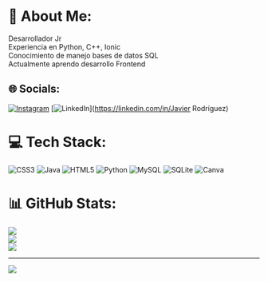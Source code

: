 # 💫 About Me:
Desarrollador Jr<br>Experiencia en Python, C++, Ionic<br>Conocimiento de manejo bases de datos SQL<br>Actualmente aprendo desarrollo Frontend


## 🌐 Socials:
[![Instagram](https://img.shields.io/badge/Instagram-%23E4405F.svg?logo=Instagram&logoColor=white)](https://instagram.com/j_codev) [![LinkedIn](https://img.shields.io/badge/LinkedIn-%230077B5.svg?logo=linkedin&logoColor=white)](https://linkedin.com/in/Javier Rodríguez) 

# 💻 Tech Stack:
![CSS3](https://img.shields.io/badge/css3-%231572B6.svg?style=for-the-badge&logo=css3&logoColor=white) ![Java](https://img.shields.io/badge/java-%23ED8B00.svg?style=for-the-badge&logo=java&logoColor=white) ![HTML5](https://img.shields.io/badge/html5-%23E34F26.svg?style=for-the-badge&logo=html5&logoColor=white) ![Python](https://img.shields.io/badge/Python-%2302569B.svg?style=for-the-badge&logo=Python&logoColor=white) ![MySQL](https://img.shields.io/badge/mysql-%2300f.svg?style=for-the-badge&logo=mysql&logoColor=white) ![SQLite](https://img.shields.io/badge/adobephotoshop-%2331A8FF.svg?style=for-the-badge&logo=adobephotoshop&logoColor=white) ![Canva](https://img.shields.io/badge/Canva-%2300C4CC.svg?style=for-the-badge&logo=Canva&logoColor=white)
# 📊 GitHub Stats:
![](https://github-readme-stats.vercel.app/api?username=Javier02R&theme=midnight-purple&hide_border=false&include_all_commits=false&count_private=false)<br/>
![](https://github-readme-streak-stats.herokuapp.com/?user=Javier02R&theme=midnight-purple&hide_border=false)<br/>
![](https://github-readme-stats.vercel.app/api/top-langs/?username=Javier02R&theme=midnight-purple&hide_border=false&include_all_commits=false&count_private=false&layout=compact)

---
[![](https://visitcount.itsvg.in/api?id=Javier02R&icon=0&color=0)](https://visitcount.itsvg.in)

<!-- Proudly created with GPRM ( https://gprm.itsvg.in ) -->

